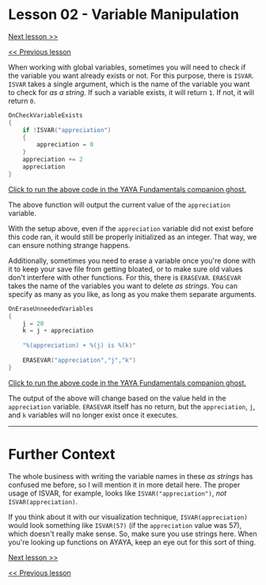 # Lesson 02 - Variable Manipulation

[Next lesson >>](https://github.com/Zichqec/YAYA_Fundamentals/blob/main/Module%2005%20-%20Common%20Functions/03%20-%20Array%20Manupulation.md)

[<< Previous lesson](https://github.com/Zichqec/YAYA_Fundamentals/blob/main/Module%2005%20-%20Common%20Functions/01%20-%20Type%20Manipulation.md)

When working with global variables, sometimes you will need to check if the variable you want already exists or not. For this purpose, there is `ISVAR`. `ISVAR` takes a single argument, which is the name of the variable you want to check for *as a string.* If such a variable exists, it will return `1`. If not, it will return `0`.

```c
OnCheckVariableExists
{
	if !ISVAR("appreciation")
	{
		appreciation = 0
	}
	appreciation += 2
	appreciation
}
```

[Click to run the above code in the YAYA Fundamentals companion ghost.](https://zichqec.github.io/s-the-skeleton/jump.html?url=x-ukagaka-link%3Atype%3Devent%26ghost%3DYAYA%20Fundamentals%26info%3DOnExample.M5.L2.CheckVariableExists)

The above function will output the current value of the `appreciation` variable.

With the setup above, even if the `appreciation` variable did not exist before this code ran, it would still be properly initialized as an integer. That way, we can ensure nothing strange happens.

Additionally, sometimes you need to erase a variable once you're done with it to keep your save file from getting bloated, or to make sure old values don't interfere with other functions. For this, there is `ERASEVAR`. `ERASEVAR` takes the name of the variables you want to delete *as strings*. You can specify as many as you like, as long as you make them separate arguments.

```c
OnEraseUnneededVariables
{
	j = 20
	k = j + appreciation
	
	"%(appreciation) + %(j) is %(k)"
	
	ERASEVAR("appreciation","j","k")
}
```

[Click to run the above code in the YAYA Fundamentals companion ghost.](https://zichqec.github.io/s-the-skeleton/jump.html?url=x-ukagaka-link%3Atype%3Devent%26ghost%3DYAYA%20Fundamentals%26info%3DOnExample.M5.L2.EraseUnneededVariables)

The output of the above will change based on the value held in the `appreciation` variable. `ERASEVAR` itself has no return, but the `appreciation`, `j`, and `k` variables will no longer exist once it executes.

---

# Further Context

The whole business with writing the variable names in these *as strings* has confused me before, so I will mention it in more detail here. The proper usage of ISVAR, for example, looks like `ISVAR("appreciation")`, *not* `ISVAR(appreciation)`.

If you think about it with our visualization technique, `ISVAR(appreciation)` would look something like `ISVAR(57)` (if the `appreciation` value was 57), which doesn't really make sense. So, make sure you use strings here. When you're looking up functions on AYAYA, keep an eye out for this sort of thing.

[Next lesson >>](https://github.com/Zichqec/YAYA_Fundamentals/blob/main/Module%2005%20-%20Common%20Functions/03%20-%20Array%20Manupulation.md)

[<< Previous lesson](https://github.com/Zichqec/YAYA_Fundamentals/blob/main/Module%2005%20-%20Common%20Functions/01%20-%20Type%20Manipulation.md)